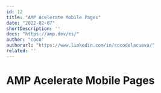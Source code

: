 ```yaml
---
id: 12
title: "AMP Acelerate Mobile Pages"
date: "2022-02-07"
shortDescription: ''
docs: "https://amp.dev/es/"
author: "coco"
authorurl: "https://www.linkedin.com/in/cocodelacueva/"
related: ''
---
```


# AMP Acelerate Mobile Pages